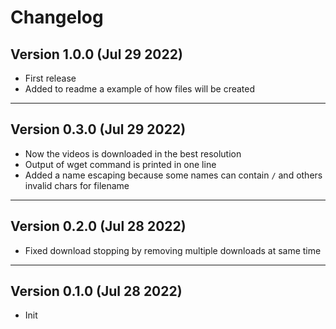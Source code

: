 # Changelog

## Version 1.0.0 (Jul 29 2022)

- First release
- Added to readme a example of how files will be created

---

## Version 0.3.0 (Jul 29 2022)

- Now the videos is downloaded in the best resolution
- Output of wget command is printed in one line
- Added a name escaping because some names can contain `/` and others invalid chars for filename

---

## Version 0.2.0 (Jul 28 2022)

- Fixed download stopping by removing multiple downloads at same time

---

## Version 0.1.0 (Jul 28 2022)

- Init
